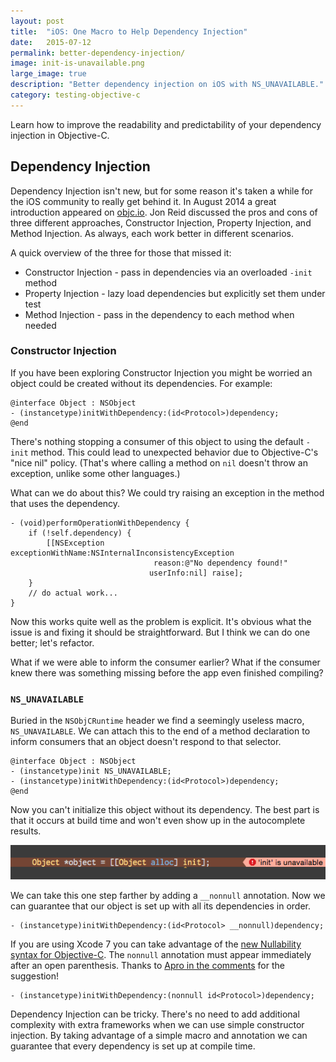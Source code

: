 ```yaml
---
layout: post
title:  "iOS: One Macro to Help Dependency Injection"
date:   2015-07-12
permalink: better-dependency-injection/
image: init-is-unavailable.png
large_image: true
description: "Better dependency injection on iOS with NS_UNAVAILABLE."
category: testing-objective-c
---
```


Learn how to improve the readability and predictability of your dependency injection in Objective-C. 

## Dependency Injection

Dependency Injection isn't new, but for some reason it's taken a while for the iOS community to really get behind it. In August 2014 a great introduction appeared on [objc.io](http://www.objc.io/issues/15-testing/dependency-injection/). Jon Reid discussed the pros and cons of three different approaches, Constructor Injection, Property Injection, and Method Injection. As always, each work better in different scenarios.

A quick overview of the three for those that missed it:

* Constructor Injection - pass in dependencies via an overloaded `-init` method
* Property Injection - lazy load dependencies but explicitly set them under test
* Method Injection - pass in the dependency to each method when needed

### Constructor Injection

If you have been exploring Constructor Injection you might be worried an object could be created without its dependencies. For example:

```objc
@interface Object : NSObject
- (instancetype)initWithDependency:(id<Protocol>)dependency;
@end
```

There's nothing stopping a consumer of this object to using the default `-init` method. This could lead to unexpected behavior due to Objective-C's "nice nil" policy. (That's where calling a method on `nil` doesn't throw an exception, unlike some other languages.)

What can we do about this? We could try raising an exception in the method that uses the dependency.

```objc
- (void)performOperationWithDependency {
    if (!self.dependency) {
        [[NSException exceptionWithName:NSInternalInconsistencyException
                                reason:@"No dependency found!"
                               userInfo:nil] raise];
    }
    // do actual work...
}

```

Now this works quite well as the problem is explicit. It's obvious what the issue is and fixing it should be straightforward. But I think we can do one better; let's refactor.

What if we were able to inform the consumer earlier? What if the consumer knew there was something missing before the app even finished compiling?

### `NS_UNAVAILABLE`

Buried in the `NSObjCRuntime` header we find a seemingly useless macro, `NS_UNAVAILABLE`. We can attach this to the end of a method declaration to inform consumers that an object doesn't respond to that selector.

```objc
@interface Object : NSObject
- (instancetype)init NS_UNAVAILABLE;
- (instancetype)initWithDependency:(id<Protocol>)dependency;
@end

```

Now you can't initialize this object without its dependency. The best part is that it occurs at build time and won't even show up in the autocomplete results.

![init is unavailable](/images/init-is-unavailable.png "-init is unavailable")

We can take this one step farther by adding a `__nonnull` annotation. Now we can guarantee that our object is set up with all its dependencies in order.

```objc
- (instancetype)initWithDependency:(id<Protocol> __nonnull)dependency;
```

If you are using Xcode 7 you can take advantage of the [new Nullability syntax for Objective-C](https://developer.apple.com/swift/blog/?id=25). The `nonnull` annotation must appear immediately after an open parenthesis. Thanks to [Apro in the comments](http://masilotti.com/better-dependency-injection/#comment-2180998497) for the suggestion!

```objc
- (instancetype)initWithDependency:(nonnull id<Protocol>)dependency;
```

Dependency Injection can be tricky. There's no need to add additional complexity with extra frameworks when we can use simple constructor injection. By taking advantage of a simple macro and annotation we can guarantee that every dependency is set up at compile time.


